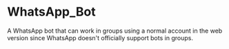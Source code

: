 # WhatsApp_Bot
A WhatsApp bot that can work in groups using a normal account in the web version since WhatsApp doesn't officially support bots in groups.
